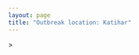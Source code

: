 ```yaml
---
layout: page
title: "Outbreak location: Katihar"
---
```

<div id="mapid">
<script src="https://buda-magenta.github.io/hazard_map/load_map.js"></script>
><script>
var marker_outbreak = L.marker([25.560900, 87.647654],{"autoPan": true}).addTo(map); marker_outbreak.bindTooltip("Katihar").openTooltip();

var circle_1 = L.circle([25.680654, 88.124646], {"pane": "markerPane", "color": "red", "fill": true, "fillOpacity": 0.2, "fillRule": "evenodd", "lineCap": "round", "lineJoin": "round", "opacity": 1.0, "radius": 272389, "stroke": true, "weight": 2}).addTo(map);
circle_1.bindTooltip("Raiganj<br>rank: 1<br>hazard index: 0.068097")

var circle_2 = L.circle([25.512719, 86.090571], {"pane": "markerPane", "color": "red", "fill": true, "fillOpacity": 0.2, "fillRule": "evenodd", "lineCap": "round", "lineJoin": "round", "opacity": 1.0, "radius": 265821, "stroke": true, "weight": 2}).addTo(map);
circle_2.bindTooltip("Begusarai<br>rank: 2<br>hazard index: 0.066455")

var circle_3 = L.circle([26.716413, 88.430992], {"pane": "markerPane", "color": "red", "fill": true, "fillOpacity": 0.2, "fillRule": "evenodd", "lineCap": "round", "lineJoin": "round", "opacity": 1.0, "radius": 164091, "stroke": true, "weight": 2}).addTo(map);
circle_3.bindTooltip("Siliguri<br>rank: 3<br>hazard index: 0.041023")

var circle_4 = L.circle([26.000000, 87.500000], {"pane": "markerPane", "color": "red", "fill": true, "fillOpacity": 0.2, "fillRule": "evenodd", "lineCap": "round", "lineJoin": "round", "opacity": 1.0, "radius": 162705, "stroke": true, "weight": 2}).addTo(map);
circle_4.bindTooltip("Purnia<br>rank: 4<br>hazard index: 0.040676")

var circle_5 = L.circle([24.965712, 88.127778], {"pane": "markerPane", "color": "red", "fill": true, "fillOpacity": 0.2, "fillRule": "evenodd", "lineCap": "round", "lineJoin": "round", "opacity": 1.0, "radius": 75440, "stroke": true, "weight": 2}).addTo(map);
circle_5.bindTooltip("English Bazar<br>rank: 5<br>hazard index: 0.018860")

var circle_6 = L.circle([28.651718, 77.221939], {"pane": "markerPane", "color": "red", "fill": true, "fillOpacity": 0.2, "fillRule": "evenodd", "lineCap": "round", "lineJoin": "round", "opacity": 1.0, "radius": 71236, "stroke": true, "weight": 2}).addTo(map);
circle_6.bindTooltip("Delhi<br>rank: 6<br>hazard index: 0.017809")

var circle_7 = L.circle([22.541418, 88.357691], {"pane": "markerPane", "color": "red", "fill": true, "fillOpacity": 0.2, "fillRule": "evenodd", "lineCap": "round", "lineJoin": "round", "opacity": 1.0, "radius": 67324, "stroke": true, "weight": 2}).addTo(map);
circle_7.bindTooltip("Kolkata<br>rank: 7<br>hazard index: 0.016831")

var circle_8 = L.circle([25.609324, 85.123525], {"pane": "markerPane", "color": "red", "fill": true, "fillOpacity": 0.2, "fillRule": "evenodd", "lineCap": "round", "lineJoin": "round", "opacity": 1.0, "radius": 56742, "stroke": true, "weight": 2}).addTo(map);
circle_8.bindTooltip("Patna<br>rank: 8<br>hazard index: 0.014186")

var circle_9 = L.circle([26.298638, 87.953148], {"pane": "markerPane", "color": "red", "fill": true, "fillOpacity": 0.2, "fillRule": "evenodd", "lineCap": "round", "lineJoin": "round", "opacity": 1.0, "radius": 51240, "stroke": true, "weight": 2}).addTo(map);
circle_9.bindTooltip("Kishanganj<br>rank: 9<br>hazard index: 0.012810")

var circle_10 = L.circle([25.832642, 86.614893], {"pane": "markerPane", "color": "red", "fill": true, "fillOpacity": 0.2, "fillRule": "evenodd", "lineCap": "round", "lineJoin": "round", "opacity": 1.0, "radius": 47980, "stroke": true, "weight": 2}).addTo(map);
circle_10.bindTooltip("Saharsa<br>rank: 10<br>hazard index: 0.011995")

var circle_11 = L.circle([26.083143, 86.032571], {"pane": "markerPane", "color": "red", "fill": true, "fillOpacity": 0.2, "fillRule": "evenodd", "lineCap": "round", "lineJoin": "round", "opacity": 1.0, "radius": 41081, "stroke": true, "weight": 2}).addTo(map);
circle_11.bindTooltip("Darbhanga<br>rank: 11<br>hazard index: 0.010270")

var circle_12 = L.circle([23.687130, 86.974659], {"pane": "markerPane", "color": "red", "fill": true, "fillOpacity": 0.2, "fillRule": "evenodd", "lineCap": "round", "lineJoin": "round", "opacity": 1.0, "radius": 28383, "stroke": true, "weight": 2}).addTo(map);
circle_12.bindTooltip("Asansol<br>rank: 12<br>hazard index: 0.007096")

var circle_13 = L.circle([26.180598, 91.753943], {"pane": "markerPane", "color": "red", "fill": true, "fillOpacity": 0.2, "fillRule": "evenodd", "lineCap": "round", "lineJoin": "round", "opacity": 1.0, "radius": 23431, "stroke": true, "weight": 2}).addTo(map);
circle_13.bindTooltip("Guwahati<br>rank: 13<br>hazard index: 0.005858")

var circle_14 = L.circle([25.286698, 87.132254], {"pane": "markerPane", "color": "red", "fill": true, "fillOpacity": 0.2, "fillRule": "evenodd", "lineCap": "round", "lineJoin": "round", "opacity": 1.0, "radius": 18459, "stroke": true, "weight": 2}).addTo(map);
circle_14.bindTooltip("Bhagalpur<br>rank: 14<br>hazard index: 0.004615")

var circle_15 = L.circle([26.626484, 88.734077], {"pane": "markerPane", "color": "red", "fill": true, "fillOpacity": 0.2, "fillRule": "evenodd", "lineCap": "round", "lineJoin": "round", "opacity": 1.0, "radius": 17018, "stroke": true, "weight": 2}).addTo(map);
circle_15.bindTooltip("Jalpaiguri<br>rank: 15<br>hazard index: 0.004255")

var circle_16 = L.circle([26.838100, 80.934600], {"pane": "markerPane", "color": "red", "fill": true, "fillOpacity": 0.2, "fillRule": "evenodd", "lineCap": "round", "lineJoin": "round", "opacity": 1.0, "radius": 16397, "stroke": true, "weight": 2}).addTo(map);
circle_16.bindTooltip("Lucknow<br>rank: 16<br>hazard index: 0.004099")

var circle_17 = L.circle([26.460914, 80.321759], {"pane": "markerPane", "color": "red", "fill": true, "fillOpacity": 0.2, "fillRule": "evenodd", "lineCap": "round", "lineJoin": "round", "opacity": 1.0, "radius": 16229, "stroke": true, "weight": 2}).addTo(map);
circle_17.bindTooltip("Kanpur<br>rank: 17<br>hazard index: 0.004057")

var circle_18 = L.circle([27.037755, 88.263176], {"pane": "markerPane", "color": "red", "fill": true, "fillOpacity": 0.2, "fillRule": "evenodd", "lineCap": "round", "lineJoin": "round", "opacity": 1.0, "radius": 11287, "stroke": true, "weight": 2}).addTo(map);
circle_18.bindTooltip("Darjeeling<br>rank: 18<br>hazard index: 0.002822")

var circle_19 = L.circle([23.535048, 87.338043], {"pane": "markerPane", "color": "red", "fill": true, "fillOpacity": 0.2, "fillRule": "evenodd", "lineCap": "round", "lineJoin": "round", "opacity": 1.0, "radius": 10695, "stroke": true, "weight": 2}).addTo(map);
circle_19.bindTooltip("Durgapur<br>rank: 19<br>hazard index: 0.002674")

var circle_20 = L.circle([25.263487, 88.789003], {"pane": "markerPane", "color": "red", "fill": true, "fillOpacity": 0.2, "fillRule": "evenodd", "lineCap": "round", "lineJoin": "round", "opacity": 1.0, "radius": 9585, "stroke": true, "weight": 2}).addTo(map);
circle_20.bindTooltip("Balurghat<br>rank: 20<br>hazard index: 0.002396")

var circle_21 = L.circle([26.698885, 88.320030], {"pane": "markerPane", "color": "red", "fill": true, "fillOpacity": 0.2, "fillRule": "evenodd", "lineCap": "round", "lineJoin": "round", "opacity": 1.0, "radius": 8292, "stroke": true, "weight": 2}).addTo(map);
circle_21.bindTooltip("Bagdogra<br>rank: 21<br>hazard index: 0.002073")

var circle_22 = L.circle([30.909016, 75.851601], {"pane": "markerPane", "color": "red", "fill": true, "fillOpacity": 0.2, "fillRule": "evenodd", "lineCap": "round", "lineJoin": "round", "opacity": 1.0, "radius": 8204, "stroke": true, "weight": 2}).addTo(map);
circle_22.bindTooltip("Ludhiana<br>rank: 22<br>hazard index: 0.002051")

var circle_23 = L.circle([31.634308, 74.873679], {"pane": "markerPane", "color": "red", "fill": true, "fillOpacity": 0.2, "fillRule": "evenodd", "lineCap": "round", "lineJoin": "round", "opacity": 1.0, "radius": 5673, "stroke": true, "weight": 2}).addTo(map);
circle_23.bindTooltip("Amritsar<br>rank: 23<br>hazard index: 0.001418")

var circle_24 = L.circle([23.250000, 87.750000], {"pane": "markerPane", "color": "red", "fill": true, "fillOpacity": 0.2, "fillRule": "evenodd", "lineCap": "round", "lineJoin": "round", "opacity": 1.0, "radius": 5277, "stroke": true, "weight": 2}).addTo(map);
circle_24.bindTooltip("Barddhaman<br>rank: 24<br>hazard index: 0.001319")

var circle_25 = L.circle([27.876990, 78.137290], {"pane": "markerPane", "color": "red", "fill": true, "fillOpacity": 0.2, "fillRule": "evenodd", "lineCap": "round", "lineJoin": "round", "opacity": 1.0, "radius": 4955, "stroke": true, "weight": 2}).addTo(map);
circle_25.bindTooltip("Aligarh<br>rank: 25<br>hazard index: 0.001239")

var circle_26 = L.circle([31.292011, 75.568058], {"pane": "markerPane", "color": "red", "fill": true, "fillOpacity": 0.2, "fillRule": "evenodd", "lineCap": "round", "lineJoin": "round", "opacity": 1.0, "radius": 4382, "stroke": true, "weight": 2}).addTo(map);
circle_26.bindTooltip("Jalandhar<br>rank: 26<br>hazard index: 0.001096")

var circle_27 = L.circle([24.379576, 88.585573], {"pane": "markerPane", "color": "red", "fill": true, "fillOpacity": 0.2, "fillRule": "evenodd", "lineCap": "round", "lineJoin": "round", "opacity": 1.0, "radius": 4067, "stroke": true, "weight": 2}).addTo(map);
circle_27.bindTooltip("Baharampur<br>rank: 27<br>hazard index: 0.001017")

var circle_28 = L.circle([26.671329, 83.364583], {"pane": "markerPane", "color": "red", "fill": true, "fillOpacity": 0.2, "fillRule": "evenodd", "lineCap": "round", "lineJoin": "round", "opacity": 1.0, "radius": 3904, "stroke": true, "weight": 2}).addTo(map);
circle_28.bindTooltip("Gorakhpur<br>rank: 28<br>hazard index: 0.000976")

var circle_29 = L.circle([25.220812, 86.517204], {"pane": "markerPane", "color": "red", "fill": true, "fillOpacity": 0.2, "fillRule": "evenodd", "lineCap": "round", "lineJoin": "round", "opacity": 1.0, "radius": 3839, "stroke": true, "weight": 2}).addTo(map);
circle_29.bindTooltip("Munger<br>rank: 29<br>hazard index: 0.000960")

var circle_30 = L.circle([26.148658, 85.340013], {"pane": "markerPane", "color": "red", "fill": true, "fillOpacity": 0.2, "fillRule": "evenodd", "lineCap": "round", "lineJoin": "round", "opacity": 1.0, "radius": 3524, "stroke": true, "weight": 2}).addTo(map);
circle_30.bindTooltip("Muzaffarpur<br>rank: 30<br>hazard index: 0.000881")

var circle_31 = L.circle([24.476642, 86.606732], {"pane": "markerPane", "color": "red", "fill": true, "fillOpacity": 0.2, "fillRule": "evenodd", "lineCap": "round", "lineJoin": "round", "opacity": 1.0, "radius": 3298, "stroke": true, "weight": 2}).addTo(map);
circle_31.bindTooltip("Deoghar<br>rank: 31<br>hazard index: 0.000825")

var circle_32 = L.circle([22.707369, 88.374437], {"pane": "markerPane", "color": "red", "fill": true, "fillOpacity": 0.2, "fillRule": "evenodd", "lineCap": "round", "lineJoin": "round", "opacity": 1.0, "radius": 3206, "stroke": true, "weight": 2}).addTo(map);
circle_32.bindTooltip("Baranagar<br>rank: 32<br>hazard index: 0.000802")

var circle_33 = L.circle([25.133173, 86.525040], {"pane": "markerPane", "color": "red", "fill": true, "fillOpacity": 0.2, "fillRule": "evenodd", "lineCap": "round", "lineJoin": "round", "opacity": 1.0, "radius": 3073, "stroke": true, "weight": 2}).addTo(map);
circle_33.bindTooltip("Kharagpur<br>rank: 33<br>hazard index: 0.000768")

var circle_34 = L.circle([27.177366, 78.389912], {"pane": "markerPane", "color": "red", "fill": true, "fillOpacity": 0.2, "fillRule": "evenodd", "lineCap": "round", "lineJoin": "round", "opacity": 1.0, "radius": 3009, "stroke": true, "weight": 2}).addTo(map);
circle_34.bindTooltip("Firozabad<br>rank: 34<br>hazard index: 0.000752")

var circle_35 = L.circle([24.796436, 85.007956], {"pane": "markerPane", "color": "red", "fill": true, "fillOpacity": 0.2, "fillRule": "evenodd", "lineCap": "round", "lineJoin": "round", "opacity": 1.0, "radius": 2893, "stroke": true, "weight": 2}).addTo(map);
circle_35.bindTooltip("Gaya<br>rank: 35<br>hazard index: 0.000723")

var circle_36 = L.circle([23.795281, 86.430964], {"pane": "markerPane", "color": "red", "fill": true, "fillOpacity": 0.2, "fillRule": "evenodd", "lineCap": "round", "lineJoin": "round", "opacity": 1.0, "radius": 2801, "stroke": true, "weight": 2}).addTo(map);
circle_36.bindTooltip("Dhanbad<br>rank: 36<br>hazard index: 0.000700")

var circle_37 = L.circle([27.484460, 94.901945], {"pane": "markerPane", "color": "red", "fill": true, "fillOpacity": 0.2, "fillRule": "evenodd", "lineCap": "round", "lineJoin": "round", "opacity": 1.0, "radius": 2657, "stroke": true, "weight": 2}).addTo(map);
circle_37.bindTooltip("Dibrugarh<br>rank: 37<br>hazard index: 0.000664")

var circle_38 = L.circle([25.623400, 85.041700], {"pane": "markerPane", "color": "red", "fill": true, "fillOpacity": 0.2, "fillRule": "evenodd", "lineCap": "round", "lineJoin": "round", "opacity": 1.0, "radius": 2056, "stroke": true, "weight": 2}).addTo(map);
circle_38.bindTooltip("Dinapur Nizamat<br>rank: 38<br>hazard index: 0.000514")

var circle_39 = L.circle([22.591260, 88.390964], {"pane": "markerPane", "color": "red", "fill": true, "fillOpacity": 0.2, "fillRule": "evenodd", "lineCap": "round", "lineJoin": "round", "opacity": 1.0, "radius": 1970, "stroke": true, "weight": 2}).addTo(map);
circle_39.bindTooltip("Bidhan Nagar<br>rank: 39<br>hazard index: 0.000493")

var circle_40 = L.circle([25.913591, 93.728371], {"pane": "markerPane", "color": "red", "fill": true, "fillOpacity": 0.2, "fillRule": "evenodd", "lineCap": "round", "lineJoin": "round", "opacity": 1.0, "radius": 1867, "stroke": true, "weight": 2}).addTo(map);
circle_40.bindTooltip("Dimapur<br>rank: 40<br>hazard index: 0.000467")

var circle_41 = L.circle([23.388901, 88.372439], {"pane": "markerPane", "color": "red", "fill": true, "fillOpacity": 0.2, "fillRule": "evenodd", "lineCap": "round", "lineJoin": "round", "opacity": 1.0, "radius": 1854, "stroke": true, "weight": 2}).addTo(map);
circle_41.bindTooltip("Nabadwip<br>rank: 41<br>hazard index: 0.000464")

var circle_42 = L.circle([25.329791, 86.456777], {"pane": "markerPane", "color": "red", "fill": true, "fillOpacity": 0.2, "fillRule": "evenodd", "lineCap": "round", "lineJoin": "round", "opacity": 1.0, "radius": 1739, "stroke": true, "weight": 2}).addTo(map);
circle_42.bindTooltip("Jamalpur<br>rank: 42<br>hazard index: 0.000435")

var circle_43 = L.circle([25.623457, 84.596839], {"pane": "markerPane", "color": "red", "fill": true, "fillOpacity": 0.2, "fillRule": "evenodd", "lineCap": "round", "lineJoin": "round", "opacity": 1.0, "radius": 1568, "stroke": true, "weight": 2}).addTo(map);
circle_43.bindTooltip("Arrah<br>rank: 43<br>hazard index: 0.000392")

var circle_44 = L.circle([23.370035, 85.325013], {"pane": "markerPane", "color": "red", "fill": true, "fillOpacity": 0.2, "fillRule": "evenodd", "lineCap": "round", "lineJoin": "round", "opacity": 1.0, "radius": 1528, "stroke": true, "weight": 2}).addTo(map);
circle_44.bindTooltip("Ranchi<br>rank: 44<br>hazard index: 0.000382")

var circle_45 = L.circle([22.794910, 88.331772], {"pane": "markerPane", "color": "red", "fill": true, "fillOpacity": 0.2, "fillRule": "evenodd", "lineCap": "round", "lineJoin": "round", "opacity": 1.0, "radius": 1483, "stroke": true, "weight": 2}).addTo(map);
circle_45.bindTooltip("Baidyabati<br>rank: 45<br>hazard index: 0.000371")

var circle_46 = L.circle([29.391275, 76.977167], {"pane": "markerPane", "color": "red", "fill": true, "fillOpacity": 0.2, "fillRule": "evenodd", "lineCap": "round", "lineJoin": "round", "opacity": 1.0, "radius": 1456, "stroke": true, "weight": 2}).addTo(map);
circle_46.bindTooltip("Panipat<br>rank: 46<br>hazard index: 0.000364")

var circle_47 = L.circle([29.680327, 76.989625], {"pane": "markerPane", "color": "red", "fill": true, "fillOpacity": 0.2, "fillRule": "evenodd", "lineCap": "round", "lineJoin": "round", "opacity": 1.0, "radius": 1421, "stroke": true, "weight": 2}).addTo(map);
circle_47.bindTooltip("Karnal<br>rank: 47<br>hazard index: 0.000355")

var circle_48 = L.circle([29.003314, 77.016732], {"pane": "markerPane", "color": "red", "fill": true, "fillOpacity": 0.2, "fillRule": "evenodd", "lineCap": "round", "lineJoin": "round", "opacity": 1.0, "radius": 1371, "stroke": true, "weight": 2}).addTo(map);
circle_48.bindTooltip("Sonipat<br>rank: 48<br>hazard index: 0.000343")

var circle_49 = L.circle([26.718324, 79.090254], {"pane": "markerPane", "color": "red", "fill": true, "fillOpacity": 0.2, "fillRule": "evenodd", "lineCap": "round", "lineJoin": "round", "opacity": 1.0, "radius": 1292, "stroke": true, "weight": 2}).addTo(map);
circle_49.bindTooltip("Etawah<br>rank: 49<br>hazard index: 0.000323")

var circle_50 = L.circle([22.965365, 88.403973], {"pane": "markerPane", "color": "red", "fill": true, "fillOpacity": 0.2, "fillRule": "evenodd", "lineCap": "round", "lineJoin": "round", "opacity": 1.0, "radius": 1272, "stroke": true, "weight": 2}).addTo(map);
circle_50.bindTooltip("Bansberia<br>rank: 50<br>hazard index: 0.000318")

var circle_51 = L.circle([22.974972, 88.434591], {"pane": "markerPane", "color": "red", "fill": true, "fillOpacity": 0.2, "fillRule": "evenodd", "lineCap": "round", "lineJoin": "round", "opacity": 1.0, "radius": 1233, "stroke": true, "weight": 2}).addTo(map);
circle_51.bindTooltip("Kalyani<br>rank: 51<br>hazard index: 0.000308")

var circle_52 = L.circle([19.075990, 72.877393], {"pane": "markerPane", "color": "red", "fill": true, "fillOpacity": 0.2, "fillRule": "evenodd", "lineCap": "round", "lineJoin": "round", "opacity": 1.0, "radius": 1223, "stroke": true, "weight": 2}).addTo(map);
circle_52.bindTooltip("Mumbai<br>rank: 52<br>hazard index: 0.000306")

var circle_53 = L.circle([25.720581, 85.255560], {"pane": "markerPane", "color": "red", "fill": true, "fillOpacity": 0.2, "fillRule": "evenodd", "lineCap": "round", "lineJoin": "round", "opacity": 1.0, "radius": 1154, "stroke": true, "weight": 2}).addTo(map);
circle_53.bindTooltip("Hajipur<br>rank: 53<br>hazard index: 0.000289")

var circle_54 = L.circle([27.329046, 88.612267], {"pane": "markerPane", "color": "red", "fill": true, "fillOpacity": 0.2, "fillRule": "evenodd", "lineCap": "round", "lineJoin": "round", "opacity": 1.0, "radius": 1134, "stroke": true, "weight": 2}).addTo(map);
circle_54.bindTooltip("Gangtok<br>rank: 54<br>hazard index: 0.000284")

var circle_55 = L.circle([25.773344, 84.784977], {"pane": "markerPane", "color": "red", "fill": true, "fillOpacity": 0.2, "fillRule": "evenodd", "lineCap": "round", "lineJoin": "round", "opacity": 1.0, "radius": 1050, "stroke": true, "weight": 2}).addTo(map);
circle_55.bindTooltip("Chapra<br>rank: 55<br>hazard index: 0.000263")

var circle_56 = L.circle([28.428262, 77.002700], {"pane": "markerPane", "color": "red", "fill": true, "fillOpacity": 0.2, "fillRule": "evenodd", "lineCap": "round", "lineJoin": "round", "opacity": 1.0, "radius": 1007, "stroke": true, "weight": 2}).addTo(map);
circle_56.bindTooltip("Gurgaon<br>rank: 56<br>hazard index: 0.000252")

var circle_57 = L.circle([22.472223, 88.093845], {"pane": "markerPane", "color": "red", "fill": true, "fillOpacity": 0.2, "fillRule": "evenodd", "lineCap": "round", "lineJoin": "round", "opacity": 1.0, "radius": 985, "stroke": true, "weight": 2}).addTo(map);
circle_57.bindTooltip("Uluberia<br>rank: 57<br>hazard index: 0.000246")

var circle_58 = L.circle([28.402979, 77.310384], {"pane": "markerPane", "color": "red", "fill": true, "fillOpacity": 0.2, "fillRule": "evenodd", "lineCap": "round", "lineJoin": "round", "opacity": 1.0, "radius": 924, "stroke": true, "weight": 2}).addTo(map);
circle_58.bindTooltip("Faridabad<br>rank: 58<br>hazard index: 0.000231")

var circle_59 = L.circle([26.575504, 80.613762], {"pane": "markerPane", "color": "red", "fill": true, "fillOpacity": 0.2, "fillRule": "evenodd", "lineCap": "round", "lineJoin": "round", "opacity": 1.0, "radius": 884, "stroke": true, "weight": 2}).addTo(map);
circle_59.bindTooltip("Unnao<br>rank: 59<br>hazard index: 0.000221")

var circle_60 = L.circle([23.831238, 91.282382], {"pane": "markerPane", "color": "red", "fill": true, "fillOpacity": 0.2, "fillRule": "evenodd", "lineCap": "round", "lineJoin": "round", "opacity": 1.0, "radius": 825, "stroke": true, "weight": 2}).addTo(map);
circle_60.bindTooltip("Agartala<br>rank: 60<br>hazard index: 0.000206")

var circle_61 = L.circle([25.531031, 78.652689], {"pane": "markerPane", "color": "red", "fill": true, "fillOpacity": 0.2, "fillRule": "evenodd", "lineCap": "round", "lineJoin": "round", "opacity": 1.0, "radius": 824, "stroke": true, "weight": 2}).addTo(map);
circle_61.bindTooltip("Jhansi<br>rank: 61<br>hazard index: 0.000206")

var circle_62 = L.circle([22.890183, 88.426939], {"pane": "markerPane", "color": "red", "fill": true, "fillOpacity": 0.2, "fillRule": "evenodd", "lineCap": "round", "lineJoin": "round", "opacity": 1.0, "radius": 769, "stroke": true, "weight": 2}).addTo(map);
circle_62.bindTooltip("Naihati<br>rank: 62<br>hazard index: 0.000192")

var circle_63 = L.circle([24.817861, 92.756221], {"pane": "markerPane", "color": "red", "fill": true, "fillOpacity": 0.2, "fillRule": "evenodd", "lineCap": "round", "lineJoin": "round", "opacity": 1.0, "radius": 747, "stroke": true, "weight": 2}).addTo(map);
circle_63.bindTooltip("Silchar<br>rank: 63<br>hazard index: 0.000187")

var circle_64 = L.circle([28.901090, 76.580193], {"pane": "markerPane", "color": "red", "fill": true, "fillOpacity": 0.2, "fillRule": "evenodd", "lineCap": "round", "lineJoin": "round", "opacity": 1.0, "radius": 732, "stroke": true, "weight": 2}).addTo(map);
circle_64.bindTooltip("Rohtak<br>rank: 64<br>hazard index: 0.000183")

var circle_65 = L.circle([25.205305, 85.514612], {"pane": "markerPane", "color": "red", "fill": true, "fillOpacity": 0.2, "fillRule": "evenodd", "lineCap": "round", "lineJoin": "round", "opacity": 1.0, "radius": 716, "stroke": true, "weight": 2}).addTo(map);
circle_65.bindTooltip("Biharsharif<br>rank: 65<br>hazard index: 0.000179")

var circle_66 = L.circle([26.131004, 84.391257], {"pane": "markerPane", "color": "red", "fill": true, "fillOpacity": 0.2, "fillRule": "evenodd", "lineCap": "round", "lineJoin": "round", "opacity": 1.0, "radius": 691, "stroke": true, "weight": 2}).addTo(map);
circle_66.bindTooltip("Siwan<br>rank: 66<br>hazard index: 0.000173")

var circle_67 = L.circle([27.573243, 78.111739], {"pane": "markerPane", "color": "red", "fill": true, "fillOpacity": 0.2, "fillRule": "evenodd", "lineCap": "round", "lineJoin": "round", "opacity": 1.0, "radius": 687, "stroke": true, "weight": 2}).addTo(map);
circle_67.bindTooltip("Hathras<br>rank: 67<br>hazard index: 0.000172")

var circle_68 = L.circle([26.423847, 83.762732], {"pane": "markerPane", "color": "red", "fill": true, "fillOpacity": 0.2, "fillRule": "evenodd", "lineCap": "round", "lineJoin": "round", "opacity": 1.0, "radius": 663, "stroke": true, "weight": 2}).addTo(map);
circle_68.bindTooltip("Deoria<br>rank: 68<br>hazard index: 0.000166")

var circle_69 = L.circle([27.109667, 81.918329], {"pane": "markerPane", "color": "red", "fill": true, "fillOpacity": 0.2, "fillRule": "evenodd", "lineCap": "round", "lineJoin": "round", "opacity": 1.0, "radius": 658, "stroke": true, "weight": 2}).addTo(map);
circle_69.bindTooltip("Gonda<br>rank: 69<br>hazard index: 0.000165")

var circle_70 = L.circle([25.152471, 85.006878], {"pane": "markerPane", "color": "red", "fill": true, "fillOpacity": 0.2, "fillRule": "evenodd", "lineCap": "round", "lineJoin": "round", "opacity": 1.0, "radius": 654, "stroke": true, "weight": 2}).addTo(map);
circle_70.bindTooltip("Jehanabad<br>rank: 70<br>hazard index: 0.000164")

var circle_71 = L.circle([25.438130, 81.833800], {"pane": "markerPane", "color": "red", "fill": true, "fillOpacity": 0.2, "fillRule": "evenodd", "lineCap": "round", "lineJoin": "round", "opacity": 1.0, "radius": 643, "stroke": true, "weight": 2}).addTo(map);
circle_71.bindTooltip("Allahabad<br>rank: 71<br>hazard index: 0.000161")

var circle_72 = L.circle([12.979120, 77.591300], {"pane": "markerPane", "color": "red", "fill": true, "fillOpacity": 0.2, "fillRule": "evenodd", "lineCap": "round", "lineJoin": "round", "opacity": 1.0, "radius": 643, "stroke": true, "weight": 2}).addTo(map);
circle_72.bindTooltip("Bangalore<br>rank: 72<br>hazard index: 0.000161")

var circle_73 = L.circle([28.863842, 78.805778], {"pane": "markerPane", "color": "red", "fill": true, "fillOpacity": 0.2, "fillRule": "evenodd", "lineCap": "round", "lineJoin": "round", "opacity": 1.0, "radius": 642, "stroke": true, "weight": 2}).addTo(map);
circle_73.bindTooltip("Moradabad<br>rank: 73<br>hazard index: 0.000161")

var circle_74 = L.circle([25.565691, 80.063489], {"pane": "markerPane", "color": "red", "fill": true, "fillOpacity": 0.2, "fillRule": "evenodd", "lineCap": "round", "lineJoin": "round", "opacity": 1.0, "radius": 634, "stroke": true, "weight": 2}).addTo(map);
circle_74.bindTooltip("Khanna<br>rank: 74<br>hazard index: 0.000159")

var circle_75 = L.circle([29.000653, 77.768229], {"pane": "markerPane", "color": "red", "fill": true, "fillOpacity": 0.2, "fillRule": "evenodd", "lineCap": "round", "lineJoin": "round", "opacity": 1.0, "radius": 620, "stroke": true, "weight": 2}).addTo(map);
circle_75.bindTooltip("Meerut<br>rank: 75<br>hazard index: 0.000155")

var circle_76 = L.circle([22.695034, 88.377060], {"pane": "markerPane", "color": "red", "fill": true, "fillOpacity": 0.2, "fillRule": "evenodd", "lineCap": "round", "lineJoin": "round", "opacity": 1.0, "radius": 589, "stroke": true, "weight": 2}).addTo(map);
circle_76.bindTooltip("Panihati<br>rank: 76<br>hazard index: 0.000147")

var circle_77 = L.circle([23.699128, 85.991069], {"pane": "markerPane", "color": "red", "fill": true, "fillOpacity": 0.2, "fillRule": "evenodd", "lineCap": "round", "lineJoin": "round", "opacity": 1.0, "radius": 589, "stroke": true, "weight": 2}).addTo(map);
circle_77.bindTooltip("Bokaro<br>rank: 77<br>hazard index: 0.000147")

var circle_78 = L.circle([26.724789, 82.793269], {"pane": "markerPane", "color": "red", "fill": true, "fillOpacity": 0.2, "fillRule": "evenodd", "lineCap": "round", "lineJoin": "round", "opacity": 1.0, "radius": 581, "stroke": true, "weight": 2}).addTo(map);
circle_78.bindTooltip("Basti<br>rank: 78<br>hazard index: 0.000145")

var circle_79 = L.circle([28.205907, 77.875714], {"pane": "markerPane", "color": "red", "fill": true, "fillOpacity": 0.2, "fillRule": "evenodd", "lineCap": "round", "lineJoin": "round", "opacity": 1.0, "radius": 553, "stroke": true, "weight": 2}).addTo(map);
circle_79.bindTooltip("Khurja<br>rank: 79<br>hazard index: 0.000138")

var circle_80 = L.circle([30.384367, 76.770421], {"pane": "markerPane", "color": "red", "fill": true, "fillOpacity": 0.2, "fillRule": "evenodd", "lineCap": "round", "lineJoin": "round", "opacity": 1.0, "radius": 536, "stroke": true, "weight": 2}).addTo(map);
circle_80.bindTooltip("Ambala<br>rank: 80<br>hazard index: 0.000134")

var circle_81 = L.circle([25.335649, 83.007629], {"pane": "markerPane", "color": "red", "fill": true, "fillOpacity": 0.2, "fillRule": "evenodd", "lineCap": "round", "lineJoin": "round", "opacity": 1.0, "radius": 528, "stroke": true, "weight": 2}).addTo(map);
circle_81.bindTooltip("Varanasi<br>rank: 81<br>hazard index: 0.000132")

var circle_82 = L.circle([28.753900, 77.399900], {"pane": "markerPane", "color": "red", "fill": true, "fillOpacity": 0.2, "fillRule": "evenodd", "lineCap": "round", "lineJoin": "round", "opacity": 1.0, "radius": 493, "stroke": true, "weight": 2}).addTo(map);
circle_82.bindTooltip("Khora<br>rank: 82<br>hazard index: 0.000123")

var circle_83 = L.circle([22.801519, 86.202958], {"pane": "markerPane", "color": "red", "fill": true, "fillOpacity": 0.2, "fillRule": "evenodd", "lineCap": "round", "lineJoin": "round", "opacity": 1.0, "radius": 490, "stroke": true, "weight": 2}).addTo(map);
circle_83.bindTooltip("Jamshedpur<br>rank: 83<br>hazard index: 0.000123")

var circle_84 = L.circle([22.670728, 88.376342], {"pane": "markerPane", "color": "red", "fill": true, "fillOpacity": 0.2, "fillRule": "evenodd", "lineCap": "round", "lineJoin": "round", "opacity": 1.0, "radius": 479, "stroke": true, "weight": 2}).addTo(map);
circle_84.bindTooltip("Kamarhati<br>rank: 84<br>hazard index: 0.000120")

var circle_85 = L.circle([29.988077, 77.508130], {"pane": "markerPane", "color": "red", "fill": true, "fillOpacity": 0.2, "fillRule": "evenodd", "lineCap": "round", "lineJoin": "round", "opacity": 1.0, "radius": 479, "stroke": true, "weight": 2}).addTo(map);
circle_85.bindTooltip("Saharanpur<br>rank: 85<br>hazard index: 0.000120")

var circle_86 = L.circle([25.576045, 91.882528], {"pane": "markerPane", "color": "red", "fill": true, "fillOpacity": 0.2, "fillRule": "evenodd", "lineCap": "round", "lineJoin": "round", "opacity": 1.0, "radius": 462, "stroke": true, "weight": 2}).addTo(map);
circle_86.bindTooltip("Shillong<br>rank: 86<br>hazard index: 0.000116")

var circle_87 = L.circle([23.021624, 72.579707], {"pane": "markerPane", "color": "red", "fill": true, "fillOpacity": 0.2, "fillRule": "evenodd", "lineCap": "round", "lineJoin": "round", "opacity": 1.0, "radius": 462, "stroke": true, "weight": 2}).addTo(map);
circle_87.bindTooltip("Ahmedabad<br>rank: 87<br>hazard index: 0.000116")

var circle_88 = L.circle([26.250000, 81.250000], {"pane": "markerPane", "color": "red", "fill": true, "fillOpacity": 0.2, "fillRule": "evenodd", "lineCap": "round", "lineJoin": "round", "opacity": 1.0, "radius": 457, "stroke": true, "weight": 2}).addTo(map);
circle_88.bindTooltip("Rae Bareli<br>rank: 88<br>hazard index: 0.000114")

var circle_89 = L.circle([27.175255, 78.009816], {"pane": "markerPane", "color": "red", "fill": true, "fillOpacity": 0.2, "fillRule": "evenodd", "lineCap": "round", "lineJoin": "round", "opacity": 1.0, "radius": 450, "stroke": true, "weight": 2}).addTo(map);
circle_89.bindTooltip("Agra<br>rank: 89<br>hazard index: 0.000113")

var circle_90 = L.circle([17.388786, 78.461065], {"pane": "markerPane", "color": "red", "fill": true, "fillOpacity": 0.2, "fillRule": "evenodd", "lineCap": "round", "lineJoin": "round", "opacity": 1.0, "radius": 450, "stroke": true, "weight": 2}).addTo(map);
circle_90.bindTooltip("Hyderabad<br>rank: 90<br>hazard index: 0.000113")

var circle_91 = L.circle([22.646958, 88.343612], {"pane": "markerPane", "color": "red", "fill": true, "fillOpacity": 0.2, "fillRule": "evenodd", "lineCap": "round", "lineJoin": "round", "opacity": 1.0, "radius": 439, "stroke": true, "weight": 2}).addTo(map);
circle_91.bindTooltip("Bally<br>rank: 91<br>hazard index: 0.000110")

var circle_92 = L.circle([26.915458, 75.818982], {"pane": "markerPane", "color": "red", "fill": true, "fillOpacity": 0.2, "fillRule": "evenodd", "lineCap": "round", "lineJoin": "round", "opacity": 1.0, "radius": 437, "stroke": true, "weight": 2}).addTo(map);
circle_92.bindTooltip("Jaipur<br>rank: 92<br>hazard index: 0.000109")

var circle_93 = L.circle([20.266777, 85.843559], {"pane": "markerPane", "color": "red", "fill": true, "fillOpacity": 0.2, "fillRule": "evenodd", "lineCap": "round", "lineJoin": "round", "opacity": 1.0, "radius": 432, "stroke": true, "weight": 2}).addTo(map);
circle_93.bindTooltip("Bhubaneswar<br>rank: 93<br>hazard index: 0.000108")

var circle_94 = L.circle([31.608574, 75.846442], {"pane": "markerPane", "color": "red", "fill": true, "fillOpacity": 0.2, "fillRule": "evenodd", "lineCap": "round", "lineJoin": "round", "opacity": 1.0, "radius": 430, "stroke": true, "weight": 2}).addTo(map);
circle_94.bindTooltip("Hoshiarpur<br>rank: 94<br>hazard index: 0.000108")

var circle_95 = L.circle([23.332200, 86.361600], {"pane": "markerPane", "color": "red", "fill": true, "fillOpacity": 0.2, "fillRule": "evenodd", "lineCap": "round", "lineJoin": "round", "opacity": 1.0, "radius": 415, "stroke": true, "weight": 2}).addTo(map);
circle_95.bindTooltip("Purulia<br>rank: 95<br>hazard index: 0.000104")

var circle_96 = L.circle([28.733400, 77.298600], {"pane": "markerPane", "color": "red", "fill": true, "fillOpacity": 0.2, "fillRule": "evenodd", "lineCap": "round", "lineJoin": "round", "opacity": 1.0, "radius": 406, "stroke": true, "weight": 2}).addTo(map);
circle_96.bindTooltip("Loni<br>rank: 96<br>hazard index: 0.000102")

var circle_97 = L.circle([13.083694, 80.270186], {"pane": "markerPane", "color": "red", "fill": true, "fillOpacity": 0.2, "fillRule": "evenodd", "lineCap": "round", "lineJoin": "round", "opacity": 1.0, "radius": 392, "stroke": true, "weight": 2}).addTo(map);
circle_97.bindTooltip("Chennai<br>rank: 97<br>hazard index: 0.000098")

var circle_98 = L.circle([22.508621, 88.253218], {"pane": "markerPane", "color": "red", "fill": true, "fillOpacity": 0.2, "fillRule": "evenodd", "lineCap": "round", "lineJoin": "round", "opacity": 1.0, "radius": 391, "stroke": true, "weight": 2}).addTo(map);
circle_98.bindTooltip("Maheshtala<br>rank: 98<br>hazard index: 0.000098")

var circle_99 = L.circle([26.669512, 84.957411], {"pane": "markerPane", "color": "red", "fill": true, "fillOpacity": 0.2, "fillRule": "evenodd", "lineCap": "round", "lineJoin": "round", "opacity": 1.0, "radius": 390, "stroke": true, "weight": 2}).addTo(map);
circle_99.bindTooltip("Motihari<br>rank: 99<br>hazard index: 0.000098")

var circle_100 = L.circle([18.521428, 73.854454], {"pane": "markerPane", "color": "red", "fill": true, "fillOpacity": 0.2, "fillRule": "evenodd", "lineCap": "round", "lineJoin": "round", "opacity": 1.0, "radius": 383, "stroke": true, "weight": 2}).addTo(map);
circle_100.bindTooltip("Pune<br>rank: 100<br>hazard index: 0.000096")
</script>
</div>